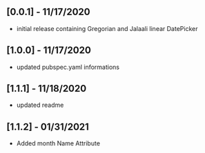 ## [0.0.1] - 11/17/2020
* initial release containing Gregorian and Jalaali linear DatePicker

## [1.0.0] - 11/17/2020 
* updated pubspec.yaml informations

## [1.1.1] - 11/18/2020
* updated readme

## [1.1.2] - 01/31/2021
* Added month Name Attribute


